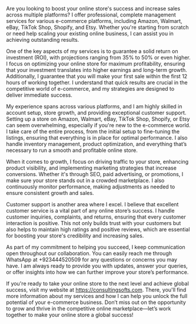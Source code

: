 Are you looking to boost your online store's success and increase sales across multiple platforms? I offer professional, complete management services for various e-commerce platforms, including Amazon, Walmart, eBay, TikTok Shop, Shopify, and Etsy. Whether you're starting from scratch or need help scaling your existing online business, I can assist you in achieving outstanding results.

One of the key aspects of my services is to guarantee a solid return on investment (ROI), with projections ranging from 35% to 50% or even higher. I focus on optimizing your online store for maximum profitability, ensuring that your investment translates into higher earnings and long-term growth. Additionally, I guarantee that you will make your first sale within the first 12 hours of working together. I understand that quick results are crucial in the competitive world of e-commerce, and my strategies are designed to deliver immediate success.

My experience spans across various platforms, and I am highly skilled in account setup, store growth, and providing exceptional customer support. Setting up a store on Amazon, Walmart, eBay, TikTok Shop, Shopify, or Etsy can seem overwhelming, especially if you're new to the e-commerce world. I take care of the entire process, from the initial setup to fine-tuning the listings, ensuring that everything is in place for optimal performance. I also handle inventory management, product optimization, and everything that’s necessary to run a smooth and profitable online store.

When it comes to growth, I focus on driving traffic to your store, enhancing product visibility, and implementing marketing strategies that increase conversions. Whether it's through SEO, paid advertising, or promotions, I make sure your store stands out in a crowded marketplace. I also continuously monitor performance, making adjustments as needed to ensure consistent growth and sales.

Customer support is another area where I excel. I believe that excellent customer service is a vital part of any online store’s success. I handle customer inquiries, complaints, and returns, ensuring that every customer interaction is positive. This not only builds trust with your customers but also helps to maintain high ratings and positive reviews, which are essential for boosting your store's credibility and increasing sales.

As part of my commitment to helping you succeed, I keep communication open throughout our collaboration. You can easily reach me through WhatsApp at +923444520509 for any questions or concerns you may have. I am always ready to provide you with updates, answer your queries, or offer insights into how we can further improve your store’s performance.

If you're ready to take your online store to the next level and achieve global success, visit my website at https://consultingsofts.com. There, you'll find more information about my services and how I can help you unlock the full potential of your e-commerce business. Don’t miss out on the opportunity to grow and thrive in the competitive online marketplace—let’s work together to make your online store a global success!
